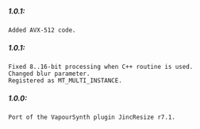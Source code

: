 ##### 1.0.1:
    Added AVX-512 code.

##### 1.0.1:
    Fixed 8..16-bit processing when C++ routine is used.
    Changed blur parameter.
    Registered as MT_MULTI_INSTANCE.

##### 1.0.0:
    Port of the VapourSynth plugin JincResize r7.1.